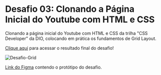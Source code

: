 # Desafio 03: Clonando a Página Inicial do Youtube com HTML e CSS

Clonando a página inicial do Youtube com HTML e CSS da trilha "CSS Developer" da DIO, colocando em prática os fundamentos de Grid Layout. 

[Clique aqui](https://guilherme-hap.github.io/css-developer-desafio-03/) para acessar o resultado final do desafio!

![Desafio-Grid](https://github.com/guilherme-hap/css-developer-desafio-03/assets/140356085/07c0f463-24c4-4f91-8454-4664164c91bc)

[Link do Figma](https://www.figma.com/design/KknwioExyqKD3D2eSVFrcW/Desafio-Grid---DIO?node-id=1-2&t=rRqzbXWc7MHdxUIN-0) contendo o protótipo do desafio.
